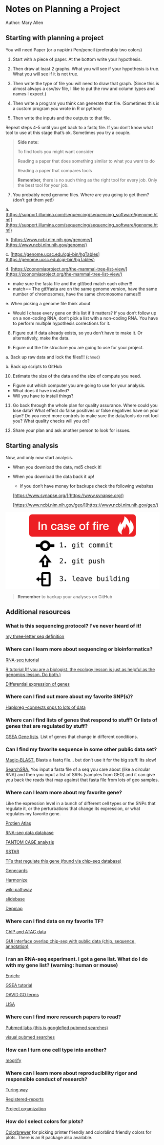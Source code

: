 # Notes on Planning a Project

Author: Mary Allen

## Starting with planning a project

You will need
Paper (or a napkin)
Pen/pencil (preferably two colors)
           
 
1. Start with a piece of paper.  At the bottom write your hypothesis.

2. Then draw at least 2 graphs. What you will see if your hypothesis is true. What you will see if it is not true.
 
3. Then write the type of file you will need to draw that graph. (Since this is almost always a csv/tsv file, I like to put the row and column types and names I expect.)

4. Then write a program you think can generate that file. (Sometimes this is a custom program you wrote in R or python)
     
5. Then write the inputs and the outputs to that file. 

Repeat steps 4-5 until you get back to a fastq file. If you don’t know what tool to use at this stage that’s ok. Sometimes you try a couple. 

> **Side note:**
>
> To find tools you might want consider
>
>    Reading a paper that does something similar to what you want to do
>
>    Reading a paper that compares tools
>
>    **Remember,** there is no such thing as the right tool for every job. Only the best tool for your job.	

7. You probably need genome files. Where are you going to get them? (don’t get them yet!)

a. [https://support.illumina.com/sequencing/sequencing_software/igenome.html](https://support.illumina.com/sequencing/sequencing_software/igenome.html)

b. [https://www.ncbi.nlm.nih.gov/genome/](https://www.ncbi.nlm.nih.gov/genome/)

c. [https://genome.ucsc.edu/cgi-bin/hgTables](https://genome.ucsc.edu/cgi-bin/hgTables)

d. [https://zoonomiaproject.org/the-mammal-tree-list-view/](https://zoonomiaproject.org/the-mammal-tree-list-view/)

- make sure the fasta file and the gtf/bed match each other!!!
- match== The gtf/fasta are on the same genome version, have the same number of chromosomes, have the same chromosome names!!!

e. When picking a genome file think about
- Would I chase every gene on this list if it matters? If you don’t follow up on a non-coding RNA, don’t pick a list with a non-coding RNA. You have to perform multiple hypothesis corrections for it. 

8. Figure out if data already exists, so you don’t have to make it. Or alternatively, make the data. 

9. Figure out the file structure you are going to use for your project. 

a. Back up raw data and lock the files!!! (`chmod`)

b. Back up scripts to GitHub


10. Estimate the size of the data and the size of compute you need. 
- Figure out which computer you are going to use for your analysis. 
- What does it have installed?
- Will you have to install things?

11. Go back through the whole plan for quality assurance. Where could you lose data? What effect do false positives or false negatives have on your plan? Do you need more controls to make sure the data/tools do not fool you?  What quality checks will you do?

12. Share your plan and ask another person to look for issues. 


## Starting analysis

Now, and only now start analysis. 

- When you download the data, md5 check it!

- When you download the data back it up!

  - If you don’t have money for backups check the following websites

  [https://www.synapse.org/](https://www.synapse.org/)

  [https://www.ncbi.nlm.nih.gov/geo/](https://www.ncbi.nlm.nih.gov/geo/)

![](md_images/planning_project_image1.png)

> **Remember** to backup your analyses on GitHub

## Additional resources

### What is this sequencing protocol? I've never heard of it!

[my three-letter seq definition](https://www.google.com/url?q=http://education.knoweng.org/sequenceng/&sa=D&source=editors&ust=1721339169014794&usg=AOvVaw10jMZTxJOlBGO2olTsd5Od)

### Where can I learn more about sequencing or bioinformatics?

[RNA-seq tutorial](https://www.google.com/url?q=https://rnaseq.uoregon.edu/&sa=D&source=editors&ust=1721339169015038&usg=AOvVaw0ZY-vmvCdv6B8UzsM5mpx5)

[R tutorial (If you are a biologist, the ecology lesson is just as helpful as the genomics lesson. Do both.)](https://www.google.com/url?q=https://datacarpentry.org/lessons/&sa=D&source=editors&ust=1721339169015193&usg=AOvVaw3vvMMDZilbLbr25WzR5WIm)

[Differential expression of genes](https://www.google.com/url?q=https://github.com/hbctraining/DGE_workshop&sa=D&source=editors&ust=1721339169015343&usg=AOvVaw1ie-ZBDJ0YDqYMz5cy3r5y)

### Where can I find out more about my favorite SNP(s)?

[Haploreg -connects snps to lots of data](https://www.google.com/url?q=https://pubs.broadinstitute.org/mammals/haploreg/haploreg.php&sa=D&source=editors&ust=1721339169015617&usg=AOvVaw0nvPQFw0ITbCeLyE6rOcpY)

### Where can I find lists of genes that respond to stuff? Or lists of genes that are regulated by stuff?

[GSEA Gene lists](https://www.google.com/url?q=http://software.broadinstitute.org/gsea/msigdb/genesets.jsp?collection%3DCGP&sa=D&source=editors&ust=1721339169015904&usg=AOvVaw2L6W6qjDmQp8LENNVNkQMF). List of genes that change in different conditions.

### Can I find my favorite sequence in some other public data set?

[Magic-BLAST](https://www.google.com/url?q=https://ncbi.github.io/magicblast/&sa=D&source=editors&ust=1721339169016141&usg=AOvVaw1tzuS5aOAlY6M1BMaaCNYE)[.](https://www.google.com/url?q=https://ncbi.github.io/magicblast/&sa=D&source=editors&ust=1721339169016246&usg=AOvVaw3o_rrTNS2DqMmCG2GMZ8kc) Blasts a fastq file… but don’t use it for the big stuff. Its slow!

[SearchSRA.](https://www.google.com/url?q=https://www.searchsra.org/&sa=D&source=editors&ust=1721339169016411&usg=AOvVaw1vUqqpdkt0zWcjycQfgooc) You input a fasta file of a seq you care about (like a circular RNA) and then you input a list of SRRs (samples from GEO) and it can give you back the reads that map against that fasta file from lots of geo samples.

### Where can I learn more about my favorite gene?

Like the expression level in a bunch of different cell types or the SNPs that regulate it, or the perturbations that change its expression, or what regulates my favorite gene.

[Protien Atlas](https://www.google.com/url?q=https://www.proteinatlas.org/&sa=D&source=editors&ust=1721339169016747&usg=AOvVaw1SGRqWB2yZuJdSEIHjUOS6)

[RNA-seq data database](https://www.google.com/url?q=https://www.gtexportal.org/home/&sa=D&source=editors&ust=1721339169016953&usg=AOvVaw2QUbWrJ1p633wT9BDg0Svr)

[FANTOM CAGE analysis](https://www.google.com/url?q=https://fantom.gsc.riken.jp/cat/v1/%23/&sa=D&source=editors&ust=1721339169017112&usg=AOvVaw2Qbf5q5C9-HDKFxIggklDI)

[SSTAR](https://www.google.com/url?q=https://fantom.gsc.riken.jp/5/sstar/Main_Page&sa=D&source=editors&ust=1721339169017339&usg=AOvVaw0oqfS7sG300kZgliubS1Fc)

[TFs that regulate this gene (found via chip-seq database)](https://www.google.com/url?q=http://dbtoolkit.cistrome.org/&sa=D&source=editors&ust=1721339169017496&usg=AOvVaw0J5ooouxUk05PPj5VI7YFL)

[Genecards](https://www.google.com/url?q=https://www.genecards.org/&sa=D&source=editors&ust=1721339169017660&usg=AOvVaw0X7p1vQvl_4mA8G6g5btgb)

[Harmonize](https://www.google.com/url?q=https://maayanlab.cloud/Harmonizome/&sa=D&source=editors&ust=1721339169017864&usg=AOvVaw1N6EVNX2Ov0wPEHNbppiyC)

[wiki pathway](https://www.google.com/url?q=https://www.wikipathways.org/index.php/Pathway:WP4117&sa=D&source=editors&ust=1721339169018034&usg=AOvVaw2Uy4G9uQChOh1cidxqKp6x)

[slidebase](https://www.google.com/url?q=http://slidebase.binf.ku.dk/&sa=D&source=editors&ust=1721339169018181&usg=AOvVaw2wV0pXnDyRrLf7HJCLomxB)

[Depmap](https://www.google.com/url?q=https://depmap.org/portal/&sa=D&source=editors&ust=1721339169018356&usg=AOvVaw32Nz6iaxgcUHwEEl1YpgB5)

### Where can I find data on my favorite TF?

[ChIP and ATAC data](https://www.google.com/url?q=http://cistrome.org/db/%23/&sa=D&source=editors&ust=1721339169018587&usg=AOvVaw0RfWpcdEmi_nds0Lx46nGX)

[GUI interface overlap chip-seq with public data (chip, sequence, annotation)](https://www.google.com/url?q=https://ccg.epfl.ch/chipseq/chip_extract.php&sa=D&source=editors&ust=1721339169018747&usg=AOvVaw2okS3IDso9iRUAu9UXPlue)

### I ran an RNA-seq experiment. I got a gene list. What do I do with my gene list? (warning: human or mouse)

[Enrichr](https://www.google.com/url?q=https://maayanlab.cloud/Enrichr/&sa=D&source=editors&ust=1721339169018975&usg=AOvVaw2nanCiAMZkkpurFFHDh8pv)

[GSEA tutorial](https://www.google.com/url?q=https://github.com/Dowell-Lab/codeclub/blob/master/gsea/gsea.md&sa=D&source=editors&ust=1721339169019136&usg=AOvVaw0CJjjM8mFEXoWKS5Nar4bj)

[DAVID GO terms](https://www.google.com/url?q=https://david.ncifcrf.gov/tools.jsp&sa=D&source=editors&ust=1721339169019368&usg=AOvVaw0WIIOqYr3F60kT-OU0wK9o)

[LISA](https://www.google.com/url?q=http://lisa.cistrome.org/doc&sa=D&source=editors&ust=1721339169019522&usg=AOvVaw0tYpyz7GhwfRtMEewo9Mrf)

### Where can I find more research papers to read?

[Pubmed labs (this is googlefied pubmed searches)](https://www.google.com/url?q=https://www.ncbi.nlm.nih.gov/labs/pubmed/&sa=D&source=editors&ust=1721339169019756&usg=AOvVaw1D1KfmSyi_4Rgemco5Akmm)

[visual pubmed searches](https://www.google.com/url?q=https://pubvenn.appspot.com/&sa=D&source=editors&ust=1721339169019907&usg=AOvVaw3TP46NH3Lf2kLHCN3x6ZK4)


### How can I turn one cell type into another?

[mogrify](https://www.google.com/url?q=http://www.mogrify.net/&sa=D&source=editors&ust=1721339169020240&usg=AOvVaw1xBvwWqIKt-Iy4209tuVOK)

### Where can I learn more about reproducibility rigor and responsible conduct of research?

[Turing way](https://www.google.com/url?q=https://the-turing-way.netlify.app/welcome.html&sa=D&source=editors&ust=1721339169020511&usg=AOvVaw0Zm0pV-jrd-zg54K4W-Ou3)

[Registered-reports](https://www.google.com/url?q=https://www.cos.io/initiatives/registered-reports&sa=D&source=editors&ust=1721339169020668&usg=AOvVaw1IQ3Wwx0Wh9n9ZJsaubVoF)

[Project organization](https://www.google.com/url?q=https://osf.io/&sa=D&source=editors&ust=1721339169020804&usg=AOvVaw0FQtV9YE-BcpT2Ea9j4hD3)

### How do I select colors for plots?

[Colorbrewer](https://colorbrewer2.org/) for picking printer friendly and colorblind friendly colors for plots. There is an R package also available.
